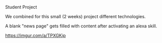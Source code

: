 Student Project 

We combined for this small (2 weeks) project different technologies. 

A blank "news page" gets filled with content after activating an alexa skill. 

https://imgur.com/a/TPXGKip

